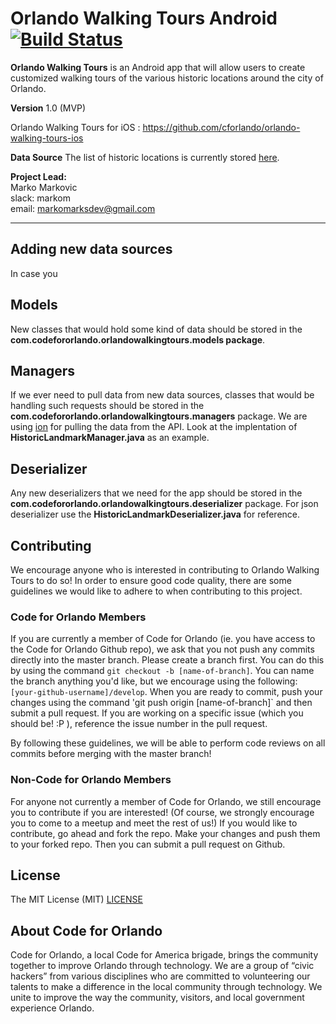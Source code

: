 # Orlando Walking Tours Android  [![Build Status](https://travis-ci.org/cforlando/orlando-walking-tours-android.svg?branch=master)](https://travis-ci.org/cforlando/orlando-walking-tours-android)

**Orlando Walking Tours** is an Android app that will allow users to create customized walking tours of the various historic locations around the city of Orlando. 

**Version** 1.0 (MVP)

Orlando Walking Tours for iOS : https://github.com/cforlando/orlando-walking-tours-ios

**Data Source** 
The list of historic locations is currently stored [here](https://brigades.opendatanetwork.com/dataset/Orlando-Historical-Landmarks/hzkr-id6u).

**Project Lead:**  
Marko Markovic  
slack: markom  
email: markomarksdev@gmail.com

---
## Adding new data sources
In case you 
## Models
New classes that would hold some kind of data should be stored in the **com.codefororlando.orlandowalkingtours.models package**.
## Managers
If we ever need to pull data from new data sources, classes that would be handling such requests should be stored in the **com.codefororlando.orlandowalkingtours.managers** package. 
We are using [ion](https://github.com/koush/ion) for pulling the data from the API. Look at the implentation of **HistoricLandmarkManager.java** as an example.
## Deserializer
Any new deserializers that we need for the app should be stored in the **com.codefororlando.orlandowalkingtours.deserializer** package. For json deserializer use the **HistoricLandmarkDeserializer.java** for reference.

## Contributing

We encourage anyone who is interested in contributing to Orlando Walking Tours to do so!  In order to ensure good code quality, there are some guidelines we would like to adhere to when contributing to this project. 

### Code for Orlando Members
If you are currently a member of Code for Orlando (ie. you have access to the Code for Orlando Github repo), we ask that you not push any commits directly into the master branch.  Please create a branch first.  You can do this by using the command `git checkout -b [name-of-branch]`.  You can name the branch anything you'd like, but we encourage using the following: `[your-github-username]/develop`.  When you are ready to commit, push your changes using the command 'git push origin [name-of-branch]` and then submit a pull request.  If you are working on a specific issue (which you should be! :P ), reference the issue number in the pull request.

By following these guidelines, we will be able to perform code reviews on all commits before merging with the master branch!

### Non-Code for Orlando Members
For anyone not currently a member of Code for Orlando, we still encourage you to contribute if you are interested!  (Of course, we strongly encourage you to come to a meetup and meet the rest of us!)  If you would like to contribute, go ahead and fork the repo.  Make your changes and push them to your forked repo.  Then you can submit a pull request on Github.

## License
The MIT License (MIT)
[LICENSE](https://github.com/cforlando/orlando-walking-tours-android/blob/master/LICENSE)

## About Code for Orlando

Code for Orlando, a local Code for America brigade, brings the community together to improve Orlando through technology. We are a group of “civic hackers” from various disciplines who are committed to volunteering our talents to make a difference in the local community through technology. We unite to improve the way the community, visitors, and local government experience Orlando.
